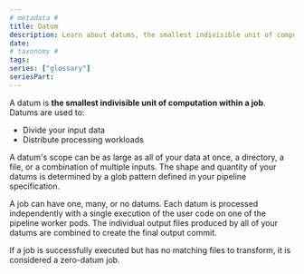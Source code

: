 ```yaml
---
# metadata #
title: Datum
description: Learn about datums, the smallest indivisible unit of computation within a job.
date:
# taxonomy #
tags: 
series: ["glossary"]
seriesPart:
---
```


A datum is **the smallest indivisible unit of computation within a job**. Datums are used to:
- Divide your input data
- Distribute processing workloads

A datum's scope can be as large as all of your data at once, a directory, a file, or a combination of multiple inputs. The shape and quantity of your datums is determined by a glob pattern defined in your pipeline specification. 

A job can have one, many, or no datums. Each datum is processed independently with a single execution of the user code on one of the pipeline worker pods. The individual output files produced by all of your datums are combined to create the final output commit.

If a job is successfully executed but has no matching files to transform, it is considered a zero-datum job.